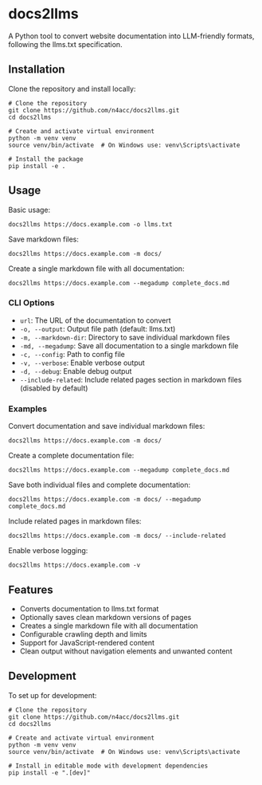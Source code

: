 # docs2llms

A Python tool to convert website documentation into LLM-friendly formats, following the llms.txt specification.

## Installation

Clone the repository and install locally:

```
# Clone the repository
git clone https://github.com/n4acc/docs2llms.git
cd docs2llms

# Create and activate virtual environment
python -m venv venv
source venv/bin/activate  # On Windows use: venv\Scripts\activate

# Install the package
pip install -e .
```

## Usage

Basic usage:

```
docs2llms https://docs.example.com -o llms.txt
```

Save markdown files:

```
docs2llms https://docs.example.com -m docs/
```

Create a single markdown file with all documentation:

```
docs2llms https://docs.example.com --megadump complete_docs.md
```

### CLI Options

- `url`: The URL of the documentation to convert
- `-o, --output`: Output file path (default: llms.txt)
- `-m, --markdown-dir`: Directory to save individual markdown files
- `-md, --megadump`: Save all documentation to a single markdown file
- `-c, --config`: Path to config file
- `-v, --verbose`: Enable verbose output
- `-d, --debug`: Enable debug output
- `--include-related`: Include related pages section in markdown files (disabled by default)

### Examples

Convert documentation and save individual markdown files:

```
docs2llms https://docs.example.com -m docs/
```

Create a complete documentation file:

```
docs2llms https://docs.example.com --megadump complete_docs.md
```

Save both individual files and complete documentation:

```
docs2llms https://docs.example.com -m docs/ --megadump complete_docs.md
```

Include related pages in markdown files:

```
docs2llms https://docs.example.com -m docs/ --include-related
```

Enable verbose logging:

```
docs2llms https://docs.example.com -v
```

## Features

- Converts documentation to llms.txt format
- Optionally saves clean markdown versions of pages
- Creates a single markdown file with all documentation
- Configurable crawling depth and limits
- Support for JavaScript-rendered content
- Clean output without navigation elements and unwanted content

## Development

To set up for development:

```
# Clone the repository
git clone https://github.com/n4acc/docs2llms.git
cd docs2llms

# Create and activate virtual environment
python -m venv venv
source venv/bin/activate  # On Windows use: venv\Scripts\activate

# Install in editable mode with development dependencies
pip install -e ".[dev]"
```